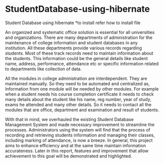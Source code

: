 # StudentDatabase-using-hibernate
Student Database using hibernate
*to install refer how to install file

An organized and systematic office solution is essential for all universities and organizations. There are many departments of administration for the maintenance of college information and student databases in any institution. All these departments provide various records regarding students. Most of these track records need to maintain information about the students. This information could be the general details like student name, address, performance, attendance etc or specific information related to departments like collection of data.

All the modules in college administration are interdependent. They are maintained manually. So they need to be automated and centralized as, Information from one module will be needed by other modules. For example when a student needs his course completion certificate it needs to check many details about the student like his name, reg number, year of study, exams he attended and many other details. So it needs to contact all the modules that are office, department and examination and result of students.


With that in mind, we overhauled the existing Student Database Management System and made necessary improvement to streamline the processes. Administrators using the system will find that the process of recording and retrieving students information and managing their classes, including marking of attendance, is now a breeze. In general, this project aims to enhance efficiency and at the same time maintain information accurateness. Later in this report, features and improvement that allow achievement to this goal will be demonstrated and highlighted.
